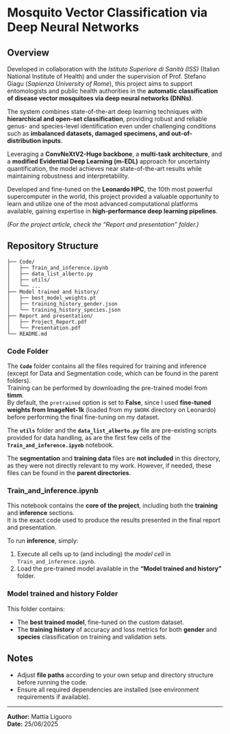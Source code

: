 # Mosquito Vector Classification via Deep Neural Networks

## Overview  
Developed in collaboration with the *Istituto Superiore di Sanità (ISS)* (Italian National Institute of Health) and under the supervision of Prof. Stefano Giagu (*Sapienza University of Rome*), this project aims to support entomologists and public health authorities in the **automatic classification of disease vector mosquitoes via deep neural networks (DNNs)**.  

The system combines state-of-the-art deep learning techniques with **hierarchical and open-set classification**, providing robust and reliable genus- and species-level identification even under challenging conditions such as **imbalanced datasets, damaged specimens, and out-of-distribution inputs**.  

Leveraging a **ConvNeXtV2-Huge backbone**, a **multi-task architecture**, and a **modified Evidential Deep Learning (m-EDL)** approach for uncertainty quantification, the model achieves near state-of-the-art results while maintaining robustness and interpretability.  

Developed and fine-tuned on the **Leonardo HPC**, the 10th most powerful supercomputer in the world, this project provided a valuable opportunity to learn and utilize one of the most advanced computational platforms available, gaining expertise in **high-performance deep learning pipelines**.  

*(For the project article, check the “Report and presentation” folder.)*  


## Repository Structure  

```
├── Code/
│   ├── Train_and_inference.ipynb
│   ├── data_list_alberto.py
│   ├── utils/
│   └── ...
├── Model trained and history/
│   ├── best_model_weights.pt
│   ├── training_history_gender.json
│   └── training_history_species.json
├── Report and presentation/
│   ├── Project_Report.pdf
│   └── Presentation.pdf
└── README.md
```

### Code Folder  
The **`Code`** folder contains all the files required for training and inference (except for Data and Segmentation code, which can be found in the parent folders).  
Training can be performed by downloading the pre-trained model from **timm**.  
By default, the `pretrained` option is set to **False**, since I used **fine-tuned weights from ImageNet-1k** (loaded from my `$WORK` directory on Leonardo) before performing the final fine-tuning on my dataset.  

The **`utils`** folder and the **`data_list_alberto.py`** file are pre-existing scripts provided for data handling, as are the first few cells of the **`Train_and_inference.ipynb`** notebook.  

The **segmentation** and **training data** files are **not included** in this directory, as they were not directly relevant to my work. However, if needed, these files can be found in the **parent directories**.  


### Train_and_inference.ipynb  
This notebook contains the **core of the project**, including both the **training** and **inference** sections.  
It is the exact code used to produce the results presented in the final report and presentation.  

To run **inference**, simply:
1. Execute all cells up to (and including) the *model cell* in `Train_and_inference.ipynb`.
2. Load the pre-trained model available in the **“Model trained and history”** folder.  


### Model trained and history Folder  
This folder contains:
- The **best trained model**, fine-tuned on the custom dataset.  
- The **training history** of accuracy and loss metrics for both **gender** and **species** classification on training and validation sets.  


## Notes  
- Adjust **file paths** according to your own setup and directory structure before running the code.  
- Ensure all required dependencies are installed (see environment requirements if available).  


---

**Author:** Mattia Liguoro  
**Date:** 25/06/2025  
